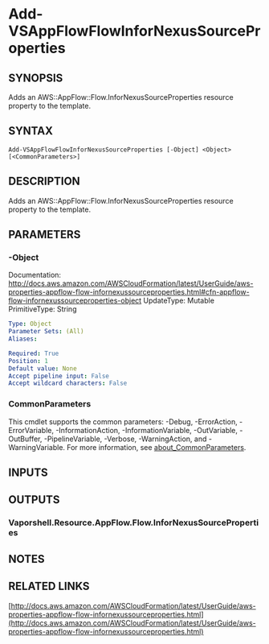 # Add-VSAppFlowFlowInforNexusSourceProperties

## SYNOPSIS
Adds an AWS::AppFlow::Flow.InforNexusSourceProperties resource property to the template.

## SYNTAX

```
Add-VSAppFlowFlowInforNexusSourceProperties [-Object] <Object> [<CommonParameters>]
```

## DESCRIPTION
Adds an AWS::AppFlow::Flow.InforNexusSourceProperties resource property to the template.

## PARAMETERS

### -Object
Documentation: http://docs.aws.amazon.com/AWSCloudFormation/latest/UserGuide/aws-properties-appflow-flow-infornexussourceproperties.html#cfn-appflow-flow-infornexussourceproperties-object
UpdateType: Mutable
PrimitiveType: String

```yaml
Type: Object
Parameter Sets: (All)
Aliases:

Required: True
Position: 1
Default value: None
Accept pipeline input: False
Accept wildcard characters: False
```

### CommonParameters
This cmdlet supports the common parameters: -Debug, -ErrorAction, -ErrorVariable, -InformationAction, -InformationVariable, -OutVariable, -OutBuffer, -PipelineVariable, -Verbose, -WarningAction, and -WarningVariable. For more information, see [about_CommonParameters](http://go.microsoft.com/fwlink/?LinkID=113216).

## INPUTS

## OUTPUTS

### Vaporshell.Resource.AppFlow.Flow.InforNexusSourceProperties
## NOTES

## RELATED LINKS

[http://docs.aws.amazon.com/AWSCloudFormation/latest/UserGuide/aws-properties-appflow-flow-infornexussourceproperties.html](http://docs.aws.amazon.com/AWSCloudFormation/latest/UserGuide/aws-properties-appflow-flow-infornexussourceproperties.html)

